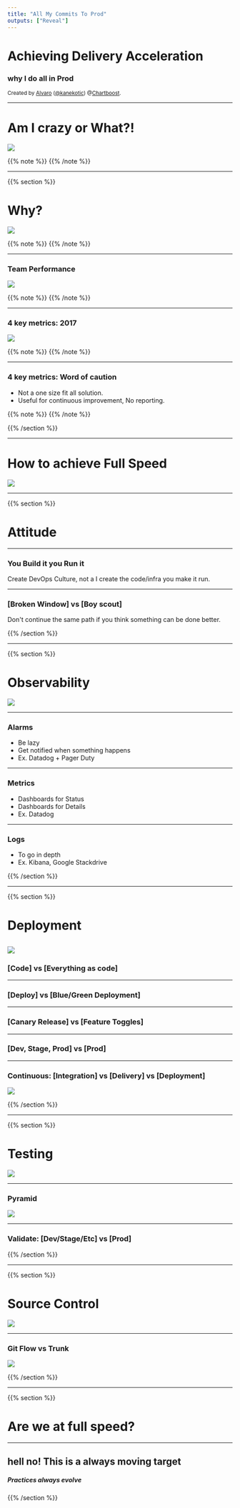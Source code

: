 ```yaml
---
title: "All My Commits To Prod"
outputs: ["Reveal"]
---
```


# Achieving Delivery Acceleration
### why I do all in Prod

<small>Created by [Alvaro](http://kanekotic.xom) ([@kanekotic](http://twitter.com/kanekotic)) @[Chartboost](chartboost.com).
</small>

---

# Am I crazy or What?!

 ![](/images/crazyvswise.png)  <!-- .element: class="plain" -->

{{% note %}}
{{% /note %}}

---

{{% section %}}

# Why?

 ![](/images/why.jpg)  <!-- .element: class="plain" -->

{{% note %}}
{{% /note %}}

---

### Team Performance

 ![](/images/accelerate.jpg)  <!-- .element: class="plain" -->

{{% note %}}
{{% /note %}}

---

### 4 key metrics: 2017

 ![](/images/key_metrics.png)  <!-- .element: class="plain" -->

{{% note %}}
{{% /note %}}

---

### 4 key metrics: Word of caution

- Not a one size fit all solution.
- Useful for continuous improvement, No reporting.

{{% note %}}
{{% /note %}}

{{% /section %}}

---

# How to achieve Full Speed

 ![](/images/full_speed.jpg)  <!-- .element: class="plain" -->

---

{{% section %}}

# Attitude

--- 

### You Build it you Run it

Create DevOps Culture, not a I create the code/infra you make it run.

--- 

### [Broken Window] vs [Boy scout]

Don't continue the same path if you think something can be done better.

{{% /section %}}

---

{{% section %}}

# Observability

 ![](/images/no_alarms.png)  <!-- .element: class="plain" -->

--- 

### Alarms

- Be lazy
- Get notified when something happens
- Ex. Datadog + Pager Duty

--- 

### Metrics

- Dashboards for Status
- Dashboards for Details
- Ex. Datadog

--- 

### Logs

- To go in depth
- Ex. Kibana, Google Stackdrive

{{% /section %}}

---

{{% section %}}

# Deployment

 ![](/images/deploy_prod.jpg)  <!-- .element: class="plain" -->
---

### [Code] vs [Everything as code]


---

### [Deploy] vs [Blue/Green Deployment]

--- 

### [Canary Release] vs [Feature Toggles]

---

### [Dev, Stage, Prod] vs [Prod]

--- 

### Continuous: [Integration] vs [Delivery] vs [Deployment]

 ![](/images/continuous.png)  <!-- .element: class="plain" -->


{{% /section %}}

---

{{% section %}}

# Testing

 ![](/images/testing.jpg)  <!-- .element: class="plain" -->

--- 

### Pyramid

 ![](/images/piramid.png)  <!-- .element: class="plain" -->

---

### Validate: [Dev/Stage/Etc] vs [Prod]

{{% /section %}}

---

{{% section %}}

# Source Control

 ![](/images/merge_branch.jpg)  <!-- .element: class="plain" -->

---

### Git Flow vs Trunk

![](/images/trunk.png)  <!-- .element: class="plain" -->

{{% /section %}}

---

{{% section %}}

# Are we at full speed?

---

## hell no! This is a always moving target

##### Practices always evolve

{{% /section %}}

